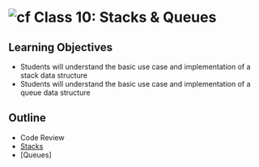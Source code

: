 # ![cf](http://i.imgur.com/7v5ASc8.png) Class 10: Stacks & Queues

## Learning Objectives

- Students will understand the basic use case and implementation of a stack data structure
- Students will understand the basic use case and implementation of a queue data structure

## Outline
- Code Review
- [Stacks]
- [Queues]

<!-- links -->
[Stacks]: ./notes/stacks_queues.md#what-is-a-stack
[Queue]: ./notes/stacks_queues.md#what-is-a-queue

